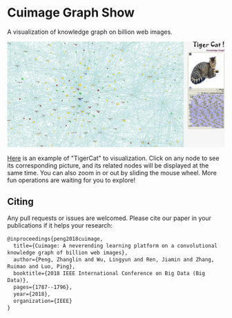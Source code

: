 # Cuimage Graph Show


A visualization of knowledge graph on billion web images.

![An Example](TigerCat.png)

[Here](https://lingyunwu14.github.io/mia-graph-show/) is an example of "TigerCat" to visualization. Click on any node to see its corresponding picture, and its related nodes will be displayed at the same time. You can also zoom in or out by sliding the mouse wheel. More fun operations are waiting for you to explore!


## Citing
Any pull requests or issues are welcomed. Please cite our paper in your publications if it helps your research:
```
@inproceedings{peng2018cuimage,
  title={Cuimage: A neverending learning platform on a convolutional knowledge graph of billion web images},
  author={Peng, Zhanglin and Wu, Lingyun and Ren, Jiamin and Zhang, Ruimao and Luo, Ping},
  booktitle={2018 IEEE International Conference on Big Data (Big Data)},
  pages={1787--1796},
  year={2018},
  organization={IEEE}
}
```
